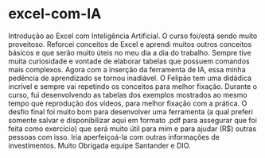 # excel-com-IA
Introdução ao Excel com Inteligência Artificial.
O curso foi/está sendo muito proveitoso. Reforcei conceitos de Excel e aprendi muitos outros conceitos básicos e que serão muito úteis no meu dia a dia do trabalho. Sempre tive muita curiosidade e vontade de elaborar tabelas que possuem comandos mais complexos. Agora com a inserção da ferramenta de IA, essa minha pedência de aprendizado se tornou inadiável. O Felipão tem uma didádica incrível e sempre vai repetindo os conceitos para melhor fixação. Durante o curso, fui desenvolvendo as tabelas dos exemplos mostrados ao mesmo tempo que reprodução dos vídeos, para melhor fixação com a prática. O desfio final foi muito bom para desenvolver uma ferramenta (a qual preferi somente salvar e disponibilizar aqui em formato .pdf para assegurar que foi feita como exercício) que será muito útil para mim e para ajudar (R$) outras pessoas com isso. Iria aperfeiçoá-la com outras informações de investimentos. Muito Obrigada equipe Santander e DIO.
